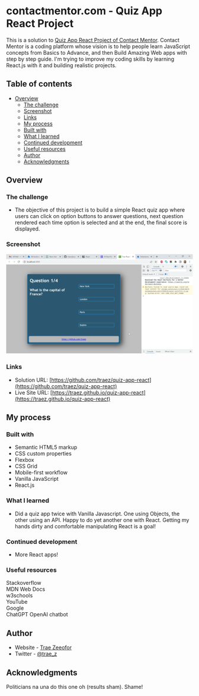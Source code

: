# contactmentor.com - Quiz App React Project

This is a solution to [Quiz App React Project of Contact Mentor](https://contactmentor.com/best-react-projects-for-beginners-easy/). Contact Mentor is a coding platform whose vision is to help people learn JavaScript concepts from Basics to Advance, and then Build Amazing Web apps with step by step guide. I'm trying to improve my coding skills by learning React.js with it and building realistic projects. 

## Table of contents

- [Overview](#overview)
  - [The challenge](#the-challenge)
  - [Screenshot](#screenshot)
  - [Links](#links)
  - [My process](#my-process)
  - [Built with](#built-with)
  - [What I learned](#what-i-learned)
  - [Continued development](#continued-development)
  - [Useful resources](#useful-resources)
  - [Author](#author)
  - [Acknowledgments](#acknowledgments)

## Overview

### The challenge

- The objective of this project is to build a simple React quiz app where users can click on option buttons to answer questions, next question rendered each time option is selected and at the end, the final score is displayed.   

### Screenshot

![](/public/images/screenshot-desktop.png)

### Links

- Solution URL: [https://github.com/traez/quiz-app-react](https://github.com/traez/quiz-app-react)
- Live Site URL: [https://traez.github.io/quiz-app-react](https://traez.github.io/quiz-app-react)

## My process

### Built with

- Semantic HTML5 markup
- CSS custom properties
- Flexbox
- CSS Grid
- Mobile-first workflow
- Vanilla JavaScript
- React.js

### What I learned

- Did a quiz app twice with Vanilla Javascript. One using Objects, the other using an API. Happy to do yet another one with React. Getting my hands dirty and comfortable manipulating React is a goal!  

### Continued development

- More React apps! 

### Useful resources

Stackoverflow  
MDN Web Docs  
w3schools  
YouTube  
Google  
ChatGPT OpenAI chatbot  

## Author

- Website - [Trae Zeeofor](https://github.com/traez)  
- Twitter - [@trae_z](https://twitter.com/trae_z) 

## Acknowledgments

Politicians na una do this one oh (results sham). Shame!
